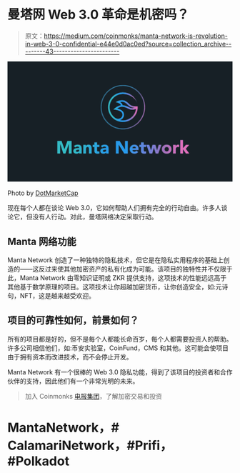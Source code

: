 # 曼塔网 Web 3.0 革命是机密吗？

> 原文：<https://medium.com/coinmonks/manta-network-is-revolution-in-web-3-0-confidential-e44e0d0ac0ed?source=collection_archive---------43----------------------->

![](img/e3b2dd846f0390cccd86dc57c555aa8a.png)

Photo by [DotMarketCap](https://www.dotmarketcap.com/)

现在每个人都在谈论 Web 3.0，它如何帮助人们拥有完全的行动自由。许多人谈论它，但没有人行动。对此，曼塔网络决定采取行动。

## Manta 网络功能

Manta Network 创造了一种独特的隐私技术，但它是在隐私实用程序的基础上创造的——这反过来使其他加密资产的私有化成为可能。该项目的独特性并不仅限于此，Manta Network 由零知识证明或 ZKR 提供支持，这项技术的性能远远高于其他基于数学原理的项目。这项技术让你超越加密货币，让你创造安全，如:元诗句，NFT，这是越来越受欢迎。

## 项目的可靠性如何，前景如何？

所有的项目都是好的，但不是每个人都能长命百岁，每个人都需要投资人的帮助。许多公司相信他们，如:币安实验室，CoinFund，CMS 和其他。这可能会使项目由于拥有资本而改进技术，而不会停止开发。

Manta Network 有一个很棒的 Web 3.0 隐私功能，得到了该项目的投资者和合作伙伴的支持，因此他们有一个非常光明的未来。

> 加入 Coinmonks [电报集团](https://t.me/joinchat/Trz8jaxd6xEsBI4p)，了解加密交易和投资

# MantaNetwork，# CalamariNetwork，#Prifi，#Polkadot
